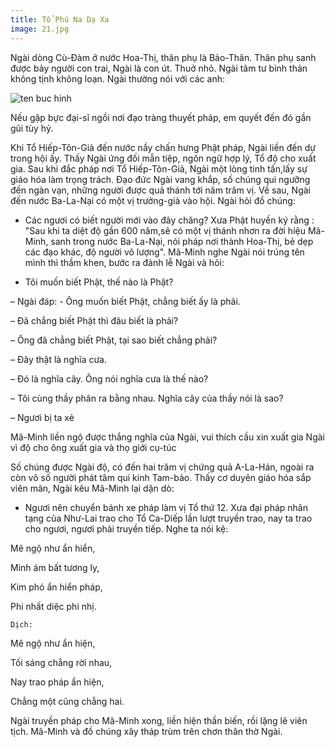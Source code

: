 ```yaml
---
title: Tổ Phú Na Dạ Xa
image: 21.jpg
---
```



Ngài dòng Cù-Đàm ở nước Hoa-Thị, thân phụ là Bảo-Thân. Thân phụ sanh được bảy người con trai, Ngài là con út. Thuở nhỏ. Ngài tâm tư bình thản không tịnh không loạn. Ngài thường nói với các anh:

![ten buc hinh](https://ketnoiyeuthuong.net/wp-content/uploads/2017/01/to-phu-na-da-xa.jpg "ten buc hinh")

Nếu gặp bực đại-sĩ ngồi nơi đạo tràng thuyết pháp, em quyết đến đó gần gũi tùy hỷ.

Khi Tổ Hiếp-Tôn-Giả đến nước nầy chấn hưng Phật pháp, Ngài liền đến dự trong hội ấy. Thấy Ngài ứng đối mẫn tiệp, ngôn ngữ hợp lý, Tổ độ cho xuất gia. Sau khi đắc pháp nơi Tổ Hiếp-Tôn-Giả, Ngài một lòng tinh tấn,lấy sự giáo hóa làm trọng trách. Đạo đức Ngài vang khắp, số chúng qui ngưỡng đến ngàn vạn, những người được quả thánh tới năm trăm vị. Về sau, Ngài đến nước Ba-La-Nại có một vị trưởng-giả vào hội. Ngài hỏi đồ chúng:

- Các ngươi có biết người mới vào đây chăng? Xưa Phật huyền ký rằng : "Sau khi ta diệt độ gần 600 năm,sẽ có một vị thánh nhơn ra đời hiệu Mã-Minh, sanh trong nước Ba-La-Nại, nói pháp nơi thành Hoa-Thị, bẻ dẹp các đạo khác, độ người vô lượng". Mã-Minh nghe Ngài nói trúng tên mình thì thầm khen, bước ra đảnh lễ Ngài và hỏi:

- Tôi muốn biết Phật, thế nào là Phật?

– Ngài đáp: - Ông muốn biết Phật, chẳng biết ấy là phải.

– Đã chẳng biết Phật thì đâu biết là phải?

– Ông đã chẳng biết Phật, tại sao biết chẳng phải?

– Đây thật là nghĩa cưa.

– Đó là nghĩa cây. Ông nói nghĩa cưa là thế nào?

– Tôi cùng thầy phân ra bằng nhau. Nghĩa cây của thầy nói là sao?

– Ngươi bị ta xẻ

Mã-Minh liền ngộ được thắng nghĩa của Ngài, vui thích cầu xin xuất gia Ngài vì độ cho ông xuất gia và thọ giới cụ-túc

Số chúng được Ngài độ, có đến hai trăm vị chứng quả A-La-Hán, ngoài ra còn vô số người phát tâm qui kính Tam-bảo. Thấy cơ duyên giáo hóa sắp viên mãn, Ngài kêu Mã-Minh lại dặn dò:

- Ngươi nên chuyển bánh xe pháp làm vị Tổ thứ 12. Xưa đại pháp nhãn tạng của Như-Lai trao cho Tổ Ca-Diếp lần lượt truyền trao, nay ta trao cho ngươi, ngươi phải truyền tiếp. Nghe ta nói kệ:

 Mê ngộ như ẩn hiển,

 Minh ám bất tương ly,

 Kim phó ẩn hiển pháp,

 Phi nhất diệc phi nhị.

    Dịch:

 Mê ngộ như ẩn hiện,

 Tối sáng chẳng rời nhau,

 Nay trao pháp ẩn hiện,

 Chẳng một cũng chẳng hai.

 Ngài truyền pháp cho Mã-Minh xong, liền hiện thần biến, rồi lặng lẽ viên tịch. Mã-Minh và đồ chúng xây tháp trùm trên chơn thân thờ Ngài. 
